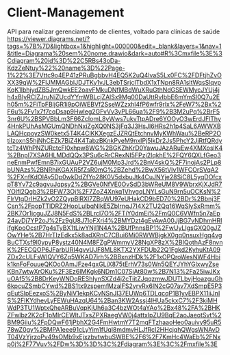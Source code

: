 # Client-Management
API para realizar gerenciamento de clientes, voltado para clínicas de saúde
https://viewer.diagrams.net/?tags=%7B%7D&lightbox=1&highlight=000000&edit=_blank&layers=1&nav=1&title=Diagrama%20sem%20nome.drawio&dark=auto#R%3Cmxfile%3E%3Cdiagram%20id%3D%22C5RBs43oDa-KdzZeNtuy%22%20name%3D%22Page-1%22%3E7Vttc9o4EP41zPRuBgbbvH4EQ5K2uQ4lvaS5Lx0FC%2FDFtjhZvOXX39qW%2FIJMMAGblJDJTKy1vJL3ebTSrjclTbdX1xTNpn8RA1sltWqsSlqvpKqK1lbhjydZB5JmQwkEE2oavFMkuDNfMBdWuXRuGthNdGSEWMycJYUj4jh4xBIyRClZJruNiZUcdYYmWBLcjZAlSx9Mg00DaUttRvIbbE6mYmSl0Q7u2Eh05m%2FiTpFBljGR1i9pOiWEBVf2SseWZzxhl4fP6wfr9rlx%2FeW7%2Bx%2F6u%2Fv1x7f7cqDsap9Hwleg2GFvVv3yPL66ua%2F9%2B3M2uPq%2BrF53nr6U%2BSPVBbLm3F66ZcIomL8yWws7ukvTtpADre6YOOyO3wErdJFlThy4HnkPUhAsMGUmQNDhNxiZgXQ0NS3jFq3J3HsJl6HRs2h1p4SaL6AWWXBLAQHcpoyzSW0ketx5T4K4ClKKXegzEJZRQtEtchnvMyKWhWau%2BeRP2OtiIzoxnS5hjNhCEZk7BjZ4K4TabzBKnkPyeM9nxIPj5lkDr2Js5PhcY2JjRtfQRdytcTz4WhPNZURctcFl0xhpw8WG%2BGKZhKrD0YawuJAzARuEw4XMXoslK4%2BnpI7XSA6HLMDdQQx3PSu6cRrCRexNI5FPzj2IqkhE%2FQY6QXLfGeo3neEnmPwfEmnB7ixGUAuP2VZ6ujM0Mp3Jrd%2BnV4skQ%2F7inojAs2PLp8bUNAzs%2BNRhiKGAXR5fZsR0mG%2BZehd%2BwX56tVIv1WFCOrSVqA2%2FXnfKdOIAy5Dp0wkDdZfYo28K0V5dxbuJtk4CuJNYje28SiC8L5yqDOfcxpT8Yv72c9agvuJqpsy2%2BGVe0NfVE0OvSdD3bWReUM8V9WbrxKjXJdR7YOlfI2Qgb3%2BFW73Oj%2F7ZoZ4Xnkq1VhygqLNYLsGuN9rn5uOCKsN%2FlrVtgDrIHZk2vO2ZQypBlRXl7ZBqWU97eUHakCD9bED70%2BDr%2Bbnj3FCsn%2FpopTTlDRZ2HopLulbqNIkE5ZbIrnqJ7I4X2TU2Qq16WqSlySxRmm%2BK7Or1jcguJZJ8N5FdS%2BLrcI7O%2FTiY0dmEi%2FmQ0C6VWfn5n7aEp24ayDj7YP2oJ%2Fz9gU8J7IoFXri4%2BMYDzt4gEvAwA00JjBG7vNDhmHRIifgKpoOcstP7g4sTyBX1tLiwYNjl1N4A%2BUfPnnsBP1%2FwUyLIgsGXQ0gJZOwYHe%2B7HrTIzEdkx5k8adXRnC7CBui6Mi0RWWBjgkX0gq0nsuxHgq4vgBuCTXsf9l0ypyP8ystz40N4M8FZgPWmmyV28NgXP8zX%2BIQothAzF8nvnK%2FECQOP6JFarbURI4gvvUJF8ML8KTX2YXFDUb22Q1Fgkd2KyhuKtA09ZDx2cULFsWIQVY6Zq5WKAD7irh%2BBxnzHDk%2F1xOPQroWesNWF4Hbik1knFoFouueQKOoOAmJFze4gxGLjX875tErhV73s0Wn5QEYJYhYGlxwyZseKBn7wtwXrOKu%2F3Ez6lMKgk6NDm1C07SjAt80w%2B7N13%2Fa25iwJKxuOAf5%2B8DrKeyWNDqREShIynSXZd4j2cTiitZJqqzmwJDUTLbvjHoazguGh6kpcuZSmbCYwd%2BS1tx9zspemfMzalFS2yrvRx6lN2cG07av7XdSmpE5P3qEutSlpEezxoS%2ByNiV1ekpKCvNSnJI37EUWp6TDLqcqP1B1yvEBPX11iiJnIS%2FlKYdhevLyFEWuHAzqU64%2Ban3KW2Assj4lHUa5ckxC7%2F3kiMHWdP3TU1WptxQheARBuVqpKjUh6a3C4bzWOt4aYAo%2Bx48%2FA%2BHKZFwlbz2K2cF1pMlrCEWltJTxsZPXRaegVW0j4attxIpZU9BqE2aoJaeotSvt%2BM9Giiu%2FpDQwF61jPbhX2G4FmHwtmY7T2mqFTzhaaoHeo0auivy95uR578wZ0gy%2BMPA1eee91cLyYim1fUql8mdmvHLJfRcI2HHcjqhQWgsWNAvDT04VzYjrzoPv49sOMb9xEjxzbvtwbuSWBE%2F6%2F7KmHc4WaEb%2FNxp0j%2F77Vuv%2FDw%3D%3D%3C%2Fdiagram%3E%3C%2Fmxfile%3E
